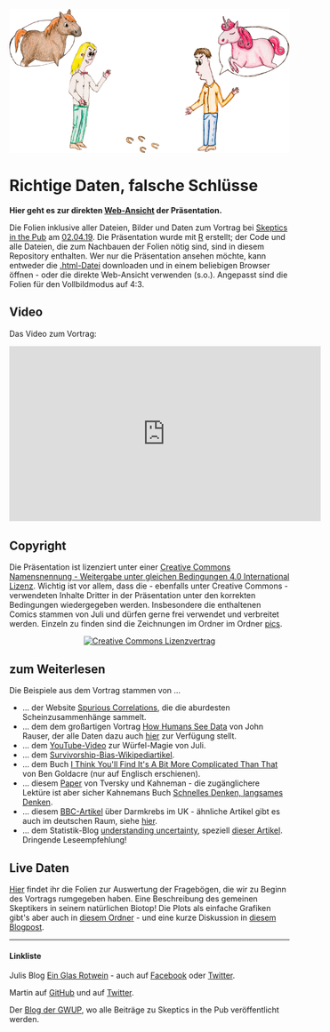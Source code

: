 <p align="center"><img style="border-width:0" src="./pics/repo_header.png" /></p>

# Richtige Daten, falsche Schlüsse

**Hier geht es zur direkten [Web-Ansicht](https://einglasrotwein.github.io/skeptics_praesi) der Präsentation.**

Die Folien inklusive aller Dateien, Bilder und Daten zum Vortrag bei [Skeptics in the Pub](https://www.facebook.com/sitpkoeln/) am [02.04.19](https://www.facebook.com/events/1971754389786514/). Die Präsentation wurde mit [R](https://www.r-project.org/) erstellt; der Code und alle Dateien, die zum Nachbauen der Folien nötig sind, sind in diesem Repository enthalten. Wer nur die Präsentation ansehen möchte, kann entweder die [.html-Datei](https://github.com/einGlasRotwein/stip/blob/master/skeptics_praesi.html) downloaden und in einem beliebigen Browser öffnen - oder die direkte Web-Ansicht verwenden (s.o.). Angepasst sind die Folien für den Vollbildmodus auf 4:3.

## Video
Das Video zum Vortrag:
<iframe width="560" height="315" src="https://www.youtube.com/embed/mvkR3G8aHqw" frameborder="0" allow="accelerometer; autoplay; encrypted-media; gyroscope; picture-in-picture" allowfullscreen></iframe>

## Copyright
Die Präsentation ist lizenziert unter einer [Creative Commons Namensnennung - Weitergabe unter gleichen Bedingungen 4.0 International Lizenz](http://creativecommons.org/licenses/by-sa/4.0/). Wichtig ist vor allem, dass die - ebenfalls unter Creative Commons - verwendeten Inhalte Dritter in der Präsentation unter den korrekten Bedingungen wiedergegeben werden. Insbesondere die enthaltenen Comics stammen von Juli und dürfen gerne frei verwendet und verbreitet werden. Einzeln zu finden sind die Zeichnungen im Ordner im Ordner [pics](https://github.com/einGlasRotwein/stip/tree/master/pics).

<p align="center"><a rel="license" href="http://creativecommons.org/licenses/by-sa/4.0/"><img alt="Creative Commons Lizenzvertrag" style="border-width:0" src="https://i.creativecommons.org/l/by-sa/4.0/88x31.png" /></a></p>

## zum Weiterlesen
Die Beispiele aus dem Vortrag stammen von ...

- ... der Website [Spurious Correlations](http://tylervigen.com/spurious-correlations), die die aburdesten Scheinzusammenhänge sammelt.
- ... dem dem großartigen Vortrag [How Humans See Data](https://www.youtube.com/watch?v=fSgEeI2Xpdc) von John Rauser, der alle Daten dazu auch [hier](https://github.com/jrauser/writing/tree/master/how_humans_see_data) zur Verfügung stellt.
- ... dem [YouTube-Video](https://www.youtube.com/watch?v=LB_X3jXZC8I&t=13s) zur Würfel-Magie von Juli.
- ... dem [Survivorship-Bias-Wikipediartikel](https://en.wikipedia.org/wiki/Survivorship_bias).
- ... dem Buch [I Think You'll Find It's A Bit More Complicated Than That](https://www.harpercollins.com.au/9780007505159/i-think-youll-find-its-a-bit-more-complicated-than-that/) von Ben Goldacre (nur auf Englisch erschienen).
- ... diesem [Paper](https://link.springer.com/article/10.1007%2FBF00122574) von Tversky und Kahneman - die zugänglichere Lektüre ist aber sicher Kahnemans Buch [Schnelles Denken, langsames Denken](https://www.amazon.de/Schnelles-Denken-langsames-Daniel-Kahneman/dp/3886808866).
- ... diesem [BBC-Artikel](https://www.bbc.com/news/health-14854019) über Darmkrebs im UK - ähnliche Artikel gibt es auch im deutschen Raum, siehe [hier](https://www.focus.de/gesundheit/ratgeber/krebs/symptome/ueberlebens-und-sterberaten-krebs-in-deutschland-in-diesem-bundesland-ueberleben-die-meisten-menschen_id_6269369.html).
- ... dem Statistik-Blog [understanding uncertainty](https://understandinguncertainty.org/), speziell [dieser Artikel](https://understandinguncertainty.org/three-fold-variation-uk-bowel-cancer-death-rates). Dringende Leseempfehlung!

## Live Daten
[Hier](https://einglasrotwein.github.io/live_praesi) findet ihr die Folien zur Auswertung der Fragebögen, die wir zu Beginn des Vortrags rumgegeben haben. Eine Beschreibung des gemeinen Skeptikers in seinem natürlichen Biotop! Die Plots als einfache Grafiken gibt's aber auch in [diesem Ordner](https://github.com/einGlasRotwein/sitp/tree/master/live%20daten/plots) - und eine kurze Diskussion in [diesem Blogpost](https://einglasrotwein.de/der-gemeine-skeptiker/).

---

#### Linkliste
Julis Blog [Ein Glas Rotwein](www.einglasrotwein.de) - auch auf [Facebook](https://www.facebook.com/einglasrotwein/) oder [Twitter](https://twitter.com/einGlasRotwein).

Martin auf [GitHub](https://github.com/m-Py) und auf [Twitter](https://twitter.com/MPapenberg).

Der [Blog der GWUP](https://blog.gwup.net/tag/skeptics-in-the-pub-koln/), wo alle Beiträge zu Skeptics in the Pub veröffentlicht werden.
